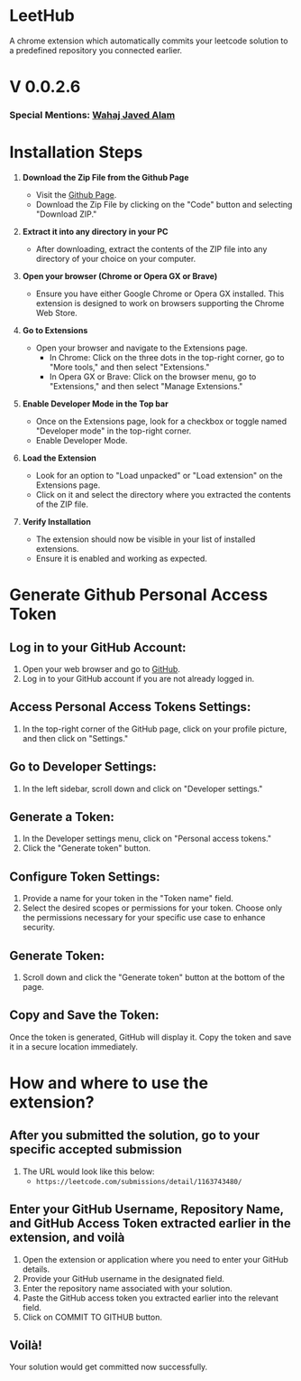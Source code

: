 # LeetHub
A chrome extension which automatically commits your leetcode solution to a predefined repository you connected earlier.

# V 0.0.2.6

### Special Mentions: [Wahaj Javed Alam](https://github.com/WahajJaved20)


# Installation Steps
1. **Download the Zip File from the Github Page**
   - Visit the [Github Page](https://github.com/SyedMuhammadFaheem/LeetHub).
   - Download the Zip File by clicking on the "Code" button and selecting "Download ZIP."

2. **Extract it into any directory in your PC**
   - After downloading, extract the contents of the ZIP file into any directory of your choice on your computer.

3. **Open your browser (Chrome or Opera GX or Brave)**
   - Ensure you have either Google Chrome or Opera GX installed. This extension is designed to work on browsers supporting the Chrome Web Store.

4. **Go to Extensions**
   - Open your browser and navigate to the Extensions page.
     - In Chrome: Click on the three dots in the top-right corner, go to "More tools," and then select "Extensions."
     - In Opera GX or Brave: Click on the browser menu, go to "Extensions," and then select "Manage Extensions."

5. **Enable Developer Mode in the Top bar**
   - Once on the Extensions page, look for a checkbox or toggle named "Developer mode" in the top-right corner.
   - Enable Developer Mode.

6. **Load the Extension**
   - Look for an option to "Load unpacked" or "Load extension" on the Extensions page.
   - Click on it and select the directory where you extracted the contents of the ZIP file.

7. **Verify Installation**
   - The extension should now be visible in your list of installed extensions.
   - Ensure it is enabled and working as expected.


# Generate Github Personal Access Token
## Log in to your GitHub Account:

1. Open your web browser and go to [GitHub](https://github.com/).
2. Log in to your GitHub account if you are not already logged in.

## Access Personal Access Tokens Settings:

1. In the top-right corner of the GitHub page, click on your profile picture, and then click on "Settings."

## Go to Developer Settings:

1. In the left sidebar, scroll down and click on "Developer settings."

## Generate a Token:

1. In the Developer settings menu, click on "Personal access tokens."
2. Click the "Generate token" button.

## Configure Token Settings:

1. Provide a name for your token in the "Token name" field.
2. Select the desired scopes or permissions for your token. Choose only the permissions necessary for your specific use case to enhance security.

## Generate Token:

1. Scroll down and click the "Generate token" button at the bottom of the page.

## Copy and Save the Token:

Once the token is generated, GitHub will display it. Copy the token and save it in a secure location immediately.


# How and where to use the extension?
## After you submitted the solution, go to your specific accepted submission

1. The URL would look like this below:
   - `https://leetcode.com/submissions/detail/1163743480/`

## Enter your GitHub Username, Repository Name, and GitHub Access Token extracted earlier in the extension, and voilà

1. Open the extension or application where you need to enter your GitHub details.
2. Provide your GitHub username in the designated field.
3. Enter the repository name associated with your solution.
4. Paste the GitHub access token you extracted earlier into the relevant field.
5. Click on COMMIT TO GITHUB button.

## Voilà!

Your solution would get committed now successfully.

